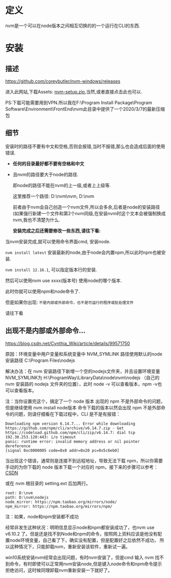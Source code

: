# 定义

nvm是一个可以在node版本之间相互切换的的一个运行在CLI的东西.

# 安装

## 描述

https://github.com/coreybutler/nvm-windows/releases

进入此网站,下载Assets: [nvm-setup.zip](https://github.com/coreybutler/nvm-windows/releases/download/1.1.7/nvm-setup.zip),当然,或者直接点击此也可以.

PS:下载可能需要用到VPN.所以我在F:\Program Install Package\Program Software\Environment\FrontEnd\nvm此目录中提供了一个2020/3/7的最新压缩包

## 细节

安装时的路径不要有中文和空格,否则会报错,当时不报错,那么也会造成后面的使用错误.

- **任何的目录最好都不要有空格和中文**

- 且nvm的路径要大于node的路径.

  即node的路径不能在nvm的上一级,或者上上级等.

  这里推荐一个路径: D:\nvm\nvm, D:\nvm

  前者由于nvm会自己创造一个nvm文件,所以会多余,后者是node的安装路径(如果强行新建一个文件和第2个nvm同级,在安装nvm时这个文本会被强制换成nvm,我也不清楚为什么.

  **安装完成之后还需要修改一些东西,请往下看:**

当nvm安装完成,就可以使用命令界面cmd, 安装node.

`nvm install latest` 安装最新的node,由于node会内置npm,所以此时npm也被安装.

`nvm install 12.16.1`, 可以指定版本行的安装.

然后可以使用nvm use xxxx(版本号) 使用node的哪个版本.

此时你就可以使用npm和node命令了.

但是如果你出现: `不是内部或外部命令，也不是可运行的程序或批处理文件`

请往下看

## 出现不是内部或外部命令...

https://blog.csdn.net/Cynthia_Wiki/article/details/99571750

原因：环境变量中用户变量和系统变量中 NVM_SYMLINK 路径使用默认的node 安装路径 C:\Program Files\nodejs

解决办法：在 nvm 安装路径下新增一个空的nodejs文件夹，并且设置环境变量 NVM_SYMLINK为 H:\ProgramWay\LibraryData\node\nvm\nodejs （自己的 nvm 安装路的 nodejs 文件夹的位置），此时 node -v 可以查看版本，npm -v也可以查看版本。

注：当你设置完这个，搞定了一个 node 版本 出现的 npm 不是外部命令的问题，但是继续使用 nvm install node版本 命令下载的版本以然会出现 npm 不是外部命令的问题，则请仔细看在下载过程中，CLI 是不是有报错：

```
Downloading npm version 6.14.7... Error while downloading https://github.com/npm/cli/archive/v6.14.7.zip - Get https://codeload.github.com/npm/cli/zip/v6.14.7: dial tcp 192.30.253.120:443: i/o timeout
panic: runtime error: invalid memory address or nil pointer dereference
[signal 0xc0000005 code=0x0 addr=0x20 pc=0x5c6eb0]
```

当出现这个错误，通常则是连接不到远程地址，导致无法下载 npm，所以你需要手动的为你下载的 node 版本下载一个对应的 npm，接下来的步骤可以参考：[CSDN](https://blog.csdn.net/p3118601/article/details/92622393)

或在 nvm 根目录的 setting.ext 后加两行。

```
root: D:\nvm
path: D:\nvm\nodejs
node_mirror: https://npm.taobao.org/mirrors/node/
npm_mirror: https://npm.taobao.org/mirrors/npm/
```

注：如果，node和npm安装都不成功

经常非发生这种状况：明明信息显示node和npm都安装成功了，也nvm use v6.10.2 了。但是还是找不到Node和npm的命令，按照网上资料应该是他没有配置node环境变量，自己看了下，确实没有配置，但是配置好之后依然不成功， 所以这种情况下，只能卸载nvm，重新安装该软件，重新试一遍。

 win10系统安装nvm经常会出现问题，有时nvm安装了，但是cmd  输入 nvm 找不到命令，有时即使可以正常用nvm安装node,但是键入node命令和npm命令提示拒绝访问，这时候同理卸载nvm重新安装一下就好了。

